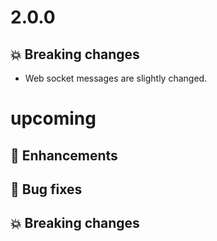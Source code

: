 # 2.0.0

## :boom: Breaking changes

- Web socket messages are slightly changed.

# upcoming

## :tada: Enhancements

## :bug: Bug fixes

## :boom: Breaking changes

